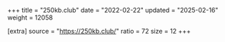 +++
title = "250kb.club"
date = "2022-02-22"
updated = "2025-02-16"
weight = 12058

[extra]
source = "https://250kb.club/"
ratio = 72
size = 12
+++
